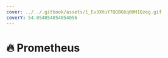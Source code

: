 ```yaml
---
cover: ../../.gitbook/assets/1_Ev3XHuY7QGBG6q6HH1Qzeg.gif
coverY: 54.054054054054056
---
```


# 🔥 Prometheus

